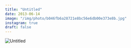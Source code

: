 ```yaml
---
title: "Untitled"
date: 2013-06-14
image: "/img/photo/b046fb6a28721e8bc56e6db00e373e8b.jpg"
instagram: true
draft: false
---
```


![Untitled](/img/photo/b046fb6a28721e8bc56e6db00e373e8b.jpg)
